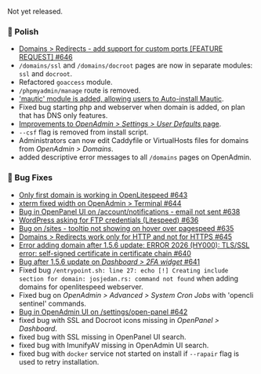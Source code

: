 Not yet released.

### 💅 Polish
- [Domains > Redirects - add support for custom ports [FEATURE REQUEST] #646](https://github.com/stefanpejcic/OpenPanel/issues/646)
- `/domains/ssl` and `/domains/docroot` pages are now in separate modules: `ssl` and `docroot`.
- Refactored `goaccess` module.
- `/phpmyadmin/manage` route is removed.
- ['mautic' module is added, allowing users to Auto-install Mautic](/docs/articles/websites/how-to-install-mautic-with-openpanel/).
- Fixed bug starting php and webserver when domain is added, on plan that has DNS only features.
- [Improvements to *OpenAdmin > Settings > User Defaults* page](https://i.postimg.cc/LHnv8McC/2025-08-20-16-08.png).
- `--csf` flag is removed from install script.
- Administrators can now edit Caddyfile or VirtualHosts files for domains from *OpenAdmin > Domains*.
- added descriptive error messages to all `/domains` pages on OpenAdmin.

### 🐛 Bug Fixes
- [Only first domain is working in OpenLitespeed #643](https://github.com/stefanpejcic/OpenPanel/issues/643)
- [xterm fixed width on OpenAdmin > Terminal #644](https://github.com/stefanpejcic/OpenPanel/issues/644)
- [Bug in OpenPanel UI on /account/notifications - email not sent #638](https://github.com/stefanpejcic/OpenPanel/issues/638)
- [WordPress asking for FTP credentials (Litespeed) #636](https://github.com/stefanpejcic/OpenPanel/issues/636)
- [Bug on /sites - tooltip not showing on hover over pagespeed #635](https://github.com/stefanpejcic/OpenPanel/issues/635)
- [Domains > Redirects work only for HTTP and not for HTTPS #645](https://github.com/stefanpejcic/OpenPanel/issues/645)
- [Error adding domain after 1.5.6 update: ERROR 2026 (HY000): TLS/SSL error: self-signed certificate in certificate chain #640](https://github.com/stefanpejcic/OpenPanel/issues/640)
- [Bug after 1.5.6 update on *Dashboard > 2FA widget* #641](https://github.com/stefanpejcic/OpenPanel/issues/641)
- Fixed bug `/entrypoint.sh: line 27: echo [!] Creating include section for domain: josjedan.rs: command not found` when adding domains for openlitespeed webserver.
- Fixed bug on *OpenAdmin > Advanced > System Cron Jobs* with 'opencli sentinel' commands.
- [Bug in OpenAdmin UI on /settings/open-panel #642](https://github.com/stefanpejcic/OpenPanel/issues/642)
- fixed bug with SSL and Docroot icons missing in *OpenPanel > Dashboard*.
- fixed bug with SSL missing in OpenPanel UI search.
- fixed bug with ImunifyAV missing in OpenAdmin UI search.
- fixed bug with `docker` service not started on install if `--rapair` flag is used to retry installation.
